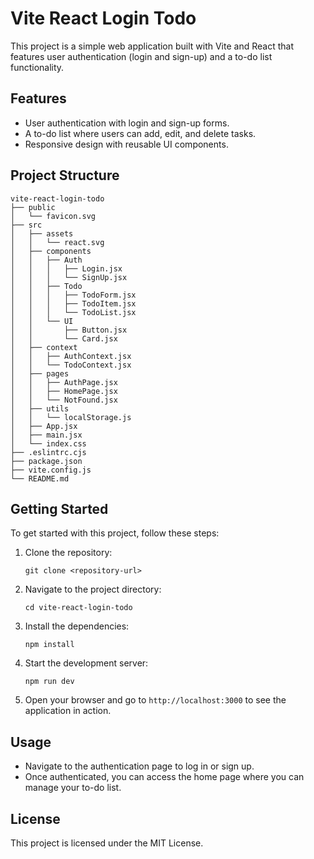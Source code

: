 # Vite React Login Todo

This project is a simple web application built with Vite and React that features user authentication (login and sign-up) and a to-do list functionality.

## Features

- User authentication with login and sign-up forms.
- A to-do list where users can add, edit, and delete tasks.
- Responsive design with reusable UI components.

## Project Structure

```
vite-react-login-todo
├── public
│   └── favicon.svg
├── src
│   ├── assets
│   │   └── react.svg
│   ├── components
│   │   ├── Auth
│   │   │   ├── Login.jsx
│   │   │   └── SignUp.jsx
│   │   ├── Todo
│   │   │   ├── TodoForm.jsx
│   │   │   ├── TodoItem.jsx
│   │   │   └── TodoList.jsx
│   │   └── UI
│   │       ├── Button.jsx
│   │       └── Card.jsx
│   ├── context
│   │   ├── AuthContext.jsx
│   │   └── TodoContext.jsx
│   ├── pages
│   │   ├── AuthPage.jsx
│   │   ├── HomePage.jsx
│   │   └── NotFound.jsx
│   ├── utils
│   │   └── localStorage.js
│   ├── App.jsx
│   ├── main.jsx
│   └── index.css
├── .eslintrc.cjs
├── package.json
├── vite.config.js
└── README.md
```

## Getting Started

To get started with this project, follow these steps:

1. Clone the repository:
   ```
   git clone <repository-url>
   ```

2. Navigate to the project directory:
   ```
   cd vite-react-login-todo
   ```

3. Install the dependencies:
   ```
   npm install
   ```

4. Start the development server:
   ```
   npm run dev
   ```

5. Open your browser and go to `http://localhost:3000` to see the application in action.

## Usage

- Navigate to the authentication page to log in or sign up.
- Once authenticated, you can access the home page where you can manage your to-do list.

## License

This project is licensed under the MIT License.